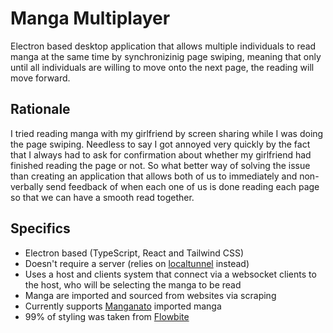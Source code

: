 # Manga Multiplayer

Electron based desktop application that allows multiple individuals to read manga at the same time by synchronizinig page swiping, meaning that only until all individuals are willing to move onto the next page, the reading will move forward.

## Rationale

I tried reading manga with my girlfriend by screen sharing while I was doing the page swiping. Needless to say I got annoyed very quickly by the fact that I always had to ask for confirmation about whether my girlfriend had finished reading the page or not. So what better way of solving the issue than creating an application that allows both of us to immediately and non-verbally send feedback of when each one of us is done reading each page so that we can have a smooth read together.

## Specifics

- Electron based (TypeScript, React and Tailwind CSS)
- Doesn't require a server (relies on [localtunnel](https://github.com/localtunnel/localtunnel/) instead)
- Uses a host and clients system that connect via a websocket clients to the host, who will be selecting the manga to be read
- Manga are imported and sourced from websites via scraping
- Currently supports [Manganato](https://manganato.com/) imported manga
- 99% of styling was taken from [Flowbite](https://flowbite.com/)
